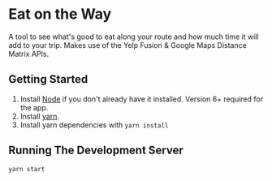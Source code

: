 # Eat on the Way

A tool to see what's good to eat along your route and how much time it will add to your trip. Makes use of the Yelp Fusion & Google Maps Distance Matrix APIs.

## Getting Started

1. Install [Node](https://nodejs.org/en/) if you don't already have it installed. Version 6+ required for the app.
2. Install [yarn](https://yarnpkg.com/en/).
3. Install yarn dependencies with `yarn install`

## Running The Development Server

```
yarn start
```
